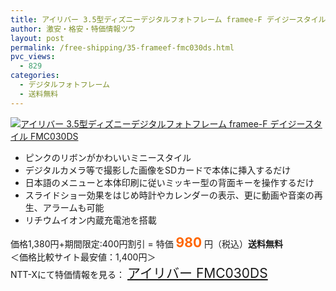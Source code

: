 ```yaml
---
title: アイリバー 3.5型ディズニーデジタルフォトフレーム framee-F デイジースタイル FMC030DS 特価980円！送料無料！
author: 激安・格安・特価情報ツウ
layout: post
permalink: /free-shipping/35-frameef-fmc030ds.html
pvc_views:
  - 829
categories:
  - デジタルフォトフレーム
  - 送料無料
---
```

<div class="img-bg2 img_L">
  <a href="http://px.a8.net/svt/ejp?a8mat=ZYP6S+8IMA3E+S1Q+BWGDT&a8ejpredirect=http://nttxstore.jp/_II_RJ13577132" target="_blank"><img src="http://i0.wp.com/image.nttxstore.jp/l2_images/R/RJ/RJ13577132.jpg?resize=120%2C120" border="0" alt="アイリバー 3.5型ディズニーデジタルフォトフレーム framee-F デイジースタイル FMC030DS" style="border: 0pt none;" data-recalc-dims="1" /></a>
</div>

<!--more-->

  * ピンクのリボンがかわいいミニースタイル
  * デジタルカメラ等で撮影した画像をSDカードで本体に挿入するだけ
  * 日本語のメニューと本体印刷に従いミッキー型の背面キーを操作するだけ
  * スライドショー効果をはじめ時計やカレンダーの表示、更に動画や音楽の再生、アラームも可能
  * リチウムイオン内蔵充電池を搭載

価格1,380円+期間限定:400円割引 = 特価 <span style="color: #ff6600; font-size: 150%;"><strong>980</strong></span> 円（税込）**送料無料**  
＜価格比較サイト最安値：1,400円＞  
NTT-Xにて特価情報を見る： <span style="font-size: 150%;"><a href="http://px.a8.net/svt/ejp?a8mat=ZYP6S+8IMA3E+S1Q+BWGDT&a8ejpredirect=http://nttxstore.jp/_II_RJ13577132" target="_blank">アイリバー FMC030DS</a></span>